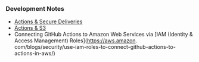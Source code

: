 <br>

### Development Notes

* [Actions & Secure Deliveries](https://docs.github.com/en/actions/deployment/security-hardening-your-deployments/configuring-openid-connect-in-amazon-web-services)
* [Actions & S3](https://docs.github.com/en/actions/deployment/security-hardening-your-deployments/configuring-openid-connect-in-amazon-web-services#requesting-the-access-token)
* Connecting GitHub Actions to Amazon Web Services via [IAM (Identity & Access Management) Roles](https://aws.amazon.  com/blogs/security/use-iam-roles-to-connect-github-actions-to-actions-in-aws/)

<br>
<br>

<br>
<br>

<br>
<br>

<br>
<br>
